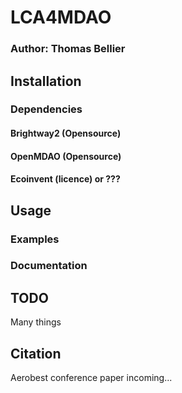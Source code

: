 # LCA4MDAO

### Author: Thomas Bellier

## Installation

### Dependencies

#### Brightway2 (Opensource)

#### OpenMDAO (Opensource)

#### Ecoinvent (licence) or ???

## Usage

### Examples

### Documentation

## TODO

Many things

## Citation

Aerobest conference paper incoming...
